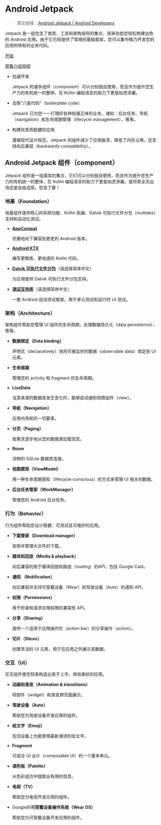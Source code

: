 # Android Jetpack
> 原文链接：[Android Jetpack  |  Android Developers](https://developer.android.google.cn/jetpack/)

Jetpack 是一组包含了类库、工具和架构指导的集合，用来协助您轻松构建出色的 Android 应用。由于它已经提供了常用的基础框架，您可以集中精力开发您的应用所特有的业务代码。

[开始](https://developer.android.google.cn/jetpack/docs/getting-started/)

[观看介绍视频](https://www.youtube.com/watch?v=LmkKFCfmnhQ&feature=youtu.be)

* 加速开发
    
    Jetpack 的诸多组件（component）可以分别独自使用，而且作为提升您生产力的有机统一的整体，在 Kotlin 编程语言的助力下更是如虎添翼。
    
* 去除“八股代码”（boilerplate code）
    
    Jetpack 已为您一一打理好各种枯燥乏味的业务，诸如：后台任务、导航（navigation）和生命周期管理（lifecycle management），等等。
    
* 构建优质而稳健的应用
    
    遵循现代设计规范，Jetpack 的组件减少了应用崩溃，降低了内存占用，还支持向后兼容（backwards compatibility）。
    
## Android Jetpack 组件（component）

Jetpack 组件是一组类库的集合，它们可以分别独自使用，而且作为提升您生产力的有机统一的整体，在 Kotlin 编程语言的助力下更是如虎添翼。是将其全员出场还是自由混搭，您说了算！

### 地基（Foundation）

地基组件提供核心的系统功能、Kotlin 拓展、Dalvik 可执行文件分包（multidex）支持和自动化测试。

* [**AppCompat**](https://developer.android.google.cn/topic/libraries/support-library/packages.html#v7-appcompat)
    
    优雅地向下兼容到更老的 Android 版本。
    
* [**Android KTX**](https://github.com/Android-Jetpack-Chinese-Translation/android-jetpack-chinese-translation/blob/master/PLATFORM/E_Kotlin/4_Android_KTX.md)
    
    编写更精炼、更地道的 Kotlin 代码。
    
* [**Dalvik 可执行文件分包**](https://developer.android.google.cn/studio/build/multidex)（请选择简体中文）

    为应用提供 Dalvik 可执行文件分包支持。
    
* [**测试支持库**](https://developer.android.google.cn/topic/libraries/testing-support-library)（请选择简体中文）
    
    一套 Android 自动测试框架，用于单元测试和运行时 UI 测试。
    
### 架构（Architecture）
    
架构组件帮助您管理 UI 组件的生命周期，处理数据持久化（data persistence），等等。
    
* **数据绑定（Data binding）**

    声明式（declaratively）地将可被监听的数据（observable data）绑定到 UI 元素。
    
* **生命周期**
    
    管理您的 activity 和 fragment 的生命周期。
    
* **LiveData**
    
    当其来源的数据库发生变化时，能够自动通知视图组件（view）。
    
* **导航（Navigation）**

    应用内导航的一切要素。

* **分页（Paging）**
    
    按需求逐步地从您的数据源加载信息。
    
* **Room**
    
    流畅的 SQLite 数据库连接。
    
* **视图模型（ViewModel）**

    用一种生命周期感知（lifecycle-conscious）的方式来管理 UI 相关的数据。
    
* **后台任务管家（WorkManager）**
    
    管理您的 Android 后台任务。

### 行为（Behavior）

行为组件帮助您设计稳健、可测试且可维护的应用。
    
* **下载管家（Download manager）**
    
    安排并管理大文件的下载。
    
* **媒体和回放（Media & playback）**
    
    向后兼容的用于媒体回放和路由（routing）的API，包括 Google Cast。
    
* **通知 （Notification）**
    
    向后兼容并支持可穿戴设备（Wear）和驾驶设备（Auto）的通知 API。
    
* **权限（Permissions）**
    
    用于检查和请求应用权限的兼容性 API。
    
* **分享（Sharing）**
    
    提供一个适用于应用操作栏（action bar）的分享操作（action）。
    
* **切片（Slices）**

    创建灵活的 UI 元素，用于在应用之外展示其数据。

### 交互（UI）

交互组件使您轻易构造出易于上手、体验美妙的应用。
    
* **动画和渐变（Animation & transitions）**
    
    将部件（widget）和渐变跨页面展示。
    
* **驾驶设备（Auto）**
    
    帮助您为驾驶设备开发应用的组件。
    
* **绘文字（Emoji）**
    
    在旧设备上也能使用最新潮流的绘文字。
    
* **Fragment**
    
    可组合 UI 设计（composable UI）的一个基本单元。
    
* **调色板（Palette）**
    
    从色彩组合中提取出有用的信息。
    
* **电视（TV）**

    帮助您为电视开发应用的组件。
    
* Google的**可穿戴设备操作系统（Wear OS）**
    
    帮助您为可穿戴设备开发应用的组件。
    
    

